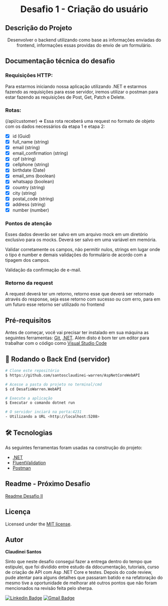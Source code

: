 <h1 align="center">Desafio 1 - Criação do usuário</h1>

## Descrição do Projeto

<p align="center">Desenvolver o backend utilizando como base as informações enviadas do frontend, informações essas providas do envio de um formulário.
</p>

## Documentação técnica do desafio

### Requisições HTTP:
Para estarmos iniciando nossa aplicação utilizando .NET e estarmos fazendo as requisições para esse servidor, iremos utilizar o postman para estar fazendo as requisições de Post, Get, Patch e Delete.
  
### Rotas:
(/api/customer) => Essa rota receberá uma request no formato de objeto com os dados necessários da etapa 1 e etapa 2: 

- [x] id (Guid)
- [x] full_name (string)
- [x] email (string)
- [x] email_confirmation (string)
- [x] cpf (string)
- [x] cellphone (string)
- [x] birthdate (Date)
- [x] email_sms (boolean)
- [x] whatsapp (boolean)
- [x] country (string)
- [x] city (string)
- [x] postal_code (string)
- [x] address (string)
- [x] number (number)

### Pontos de atenção
Esses dados deverão ser salvo em um arquivo mock em um diretório exclusivo para os mocks. Deverá ser salvo em uma variável em memória.

Validar corretamente os campos, não permitir nulos, strings em lugar onde o tipo é number e demais validações do formulário de acordo com a tipagem dos campos.

Validação da confirmação de e-mail.

### Retorno da request
A request deverá ter um retorno, retorno esse que deverá ser retornado através do response, seja esse retorno com sucesso ou com erro, para em um futuro esse retorno ser utilizado no frontend

## Pré-requisitos

Antes de começar, você vai precisar ter instalado em sua máquina as seguintes ferramentas:
[Git](https://git-scm.com), [.NET](https://dotnet.microsoft.com/en-us/download). 
Além disto é bom ter um editor para trabalhar com o código como [Visual Studio Code](https://code.visualstudio.com/download)

## 🎲 Rodando o Back End (servidor)

```bash
# Clone este repositório
$ https://github.com/santosclaudinei-warren/AspNetCoreWebAPI

# Acesse a pasta do projeto no terminal/cmd
$ cd DesafioWarren.WebAPI

# Execute a aplicação
$ Executar o comando dotnet run 

# O servidor inciará na porta:4231 
- Utilizando a URL <http://localhost:5208>
```

## 🛠 Tecnologias

As seguintes ferramentas foram usadas na construção do projeto:

- [.NET](https://dotnet.microsoft.com/en-us/)
- [FluentValidation](https://docs.fluentvalidation.net/en/latest/)
- [Postman](https://www.postman.com/downloads/)

## Readme - Próximo Desafio

[Readme Desafio II](Readmes/README2.md)

## Licença

Licensed under the [MIT license](LICENSE).

## Autor

<b>Claudinei Santos</b>

Sinto que neste desafio consegui fazer a entrega dentro do tempo que estipulei, que foi dividido entre estudo da ddocumentação, tutoriais, curso de criação de API com Asp .NET Core e testes. 
Depois do code review, pude atentar para alguns detalhes que passaram batido e na refatoração do mesmo tive a oportunidade de melhorar até outros pontos que não foram mencionados na revisão feita pelo sherpa.

[![Linkedin Badge](https://img.shields.io/badge/-Claudinei-blue?style=flat-square&logo=Linkedin&logoColor=white&link=https://www.linkedin.com/in/claudinei-santos-ti/)](https://www.linkedin.com/in/claudinei-santos-ti/)
[![Gmail Badge](https://img.shields.io/badge/-santos.devclaudinei@gmail.com-c14438?style=flat-square&logo=Gmail&logoColor=white&link=mailto:santos.devclaudinei@gmail.com)](mailto:claudinei.santos@warren.com.br)